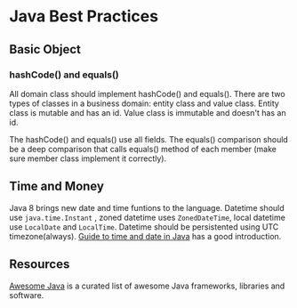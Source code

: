 # Java Best Practices

## Basic Object

### hashCode() and equals()
All domain class should implement hashCode() and equals(). There are two types of classes in a business domain: entity class and value class. Entity class is mutable and has an id. Value class is immutable and doesn't has an id. 

The hashCode() and equals() use all fields. The equals() comparison should be a deep comparison that calls equals() method of each member (make sure member class implement it correctly).  


## Time and Money
Java 8 brings new date and time funtions to the language. Datetime should use `java.time.Instant` , zoned datetime uses `ZonedDateTime`, local datetime use `LocalDate` and `LocalTime`. Datetime should be persistented using UTC timezone(always). [Guide to time and date in Java][datetime] has a good introduction. 

## Resources

[Awesome Java][awesome-java] is a curated list of awesome Java frameworks, libraries and software. 


[awesome-java]: https://github.com/akullpp/awesome-java
[datetime]: http://www.nurkiewicz.com/2016/08/guide-to-time-and-date-in-java.html
